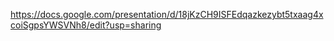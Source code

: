 https://docs.google.com/presentation/d/18jKzCH9ISFEdqazkezybt5txaag4xcoiSgpsYWSVNh8/edit?usp=sharing
